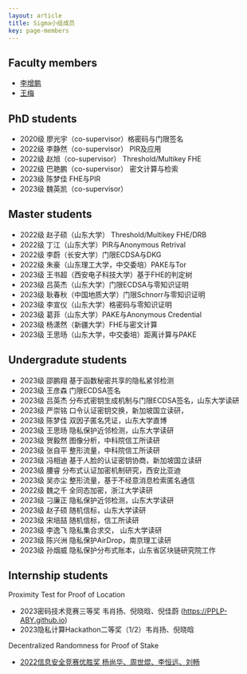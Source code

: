 ```yaml
---
layout: article
title: Sigma小组成员
key: page-members
---
```



## Faculty members

- [李增鹏](https://faculty.sdu.edu.cn/lizengpeng/zh_CN/index.htm)
- [王梅](https://faculty.sdu.edu.cn/wangmei12345/zh_CN/index.htm)


## PhD students

- 2020级 廖光宇（co-supervisor）格密码与门限签名
- 2022级 李静然（co-supervisor） PIR及应用
- 2022级 赵旭（co-supervisor） Threshold/Multikey FHE
- 2022级 巴艳鹏（co-supervisor） 密文计算与检索
- 2023级 陈梦佳 FHE与PIR
- 2023级 魏英凯（co-supervisor）


## Master students

- 2022级 赵子硕（山东大学） Threshold/Multikey FHE/DRB
- 2022级 丁江（山东大学）PIR与Anonymous Retrival
- 2022级 李蔚（长安大学）门限ECDSA与DKG
- 2022级 朱豪（山东理工大学，中交委培）PAKE与Tor
- 2023级 王书超（西安电子科技大学）基于FHE的判定树
- 2023级 吕英杰（山东大学）门限ECDSA与零知识证明
- 2023级 耿春秋（中国地质大学）门限Schnorr与零知识证明
- 2023级 李宣仪（山东大学）格密码与零知识证明
- 2023级 葛菲（山东大学）PAKE与Anonymous Credential
- 2023级 杨潇然（新疆大学）FHE与密文计算
- 2023级 王思旸（山东大学，中交委培）距离计算与PAKE


## Undergradute students

- 2023级 邵鹏翔 基于函数秘密共享的隐私紧邻检测
- 2023级 王彦森 门限ECDSA签名
- 2023级 吕英杰 分布式密钥生成机制与门限ECDSA签名，山东大学读研
- 2023级 严崇铭 口令认证密钥交换，新加坡国立读研，
- 2023级 陈梦佳 双因子匿名凭证，山东大学直博
- 2023级 王思旸 隐私保护近邻检测，山东大学读研
- 2023级 贺毅然 图像分析，中科院信工所读研
- 2023级 张自平 整形流量，中科院信工所读研
- 2023级 冯相迪 基于人脸的认证密钥协商，新加坡国立读研
- 2023级 腰睿 分布式认证加密机制研究，西安比亚迪
- 2023级 吴亦尘 整形流量，基于不经意消息检索匿名通信
- 2022级 魏之千 全同态加密，浙江大学读研
- 2023级 刁廉正 隐私保护近邻检测，山东大学读研
- 2023级 赵子硕 随机信标，山东大学读研
- 2023级 宋培喆 随机信标，信工所读研
- 2023级 李逸飞 隐私集合求交， 山东大学读研
- 2023级 陈兴洲 隐私保护AirDrop，南京理工读研
- 2023级 孙烟威 隐私保护分布式账本，山东省区块链研究院工作


## Internship students

Proximity Test for Proof of Location
- 2023密码技术竞赛三等奖 韦肖扬、倪晓晗、倪佳蔚 (https://PPLP-ABY.github.io)
- 2023隐私计算Hackathon二等奖（1/2）韦肖扬、倪晓晗

Decentralized Randomness for Proof of Stake
- [2022信息安全竞赛优胜奖 杨尚华、周世焜、李恒远、刘畅](https://119.45.125.251/)
